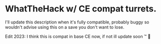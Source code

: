 # WhatTheHack w/ CE compat turrets.

I'll update this description when it's fully compatible, probably buggy so wouldn't advise using this on a save you don't want to lose.

Edit 2023: I think this is compat in base CE now, if not ill update soon ™️ 🤡
